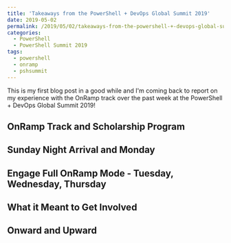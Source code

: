 ```yaml
---
title: 'Takeaways from the PowerShell + DevOps Global Summit 2019'
date: 2019-05-02
permalink: /2019/05/02/takeaways-from-the-powershell-+-devops-global-summit-2019/
categories:
  - PowerShell
  - PowerShell Summit 2019
tags:
  - powershell
  - onramp
  - pshsummit
---
```

This is my first blog post in a good while and I'm coming back to report on my experience with the OnRamp track over the past week at the PowerShell + DevOps Global Summit 2019!

## OnRamp Track and Scholarship Program

## Sunday Night Arrival and Monday

## Engage Full OnRamp Mode - Tuesday, Wednesday, Thursday

## What it Meant to Get Involved

## Onward and Upward

